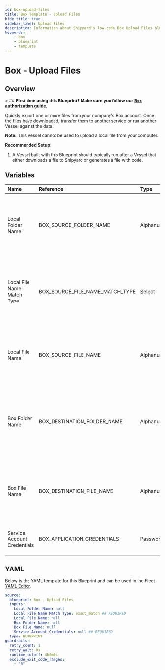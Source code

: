 ```yaml
---
id: box-upload-files
title: Box Template - Upload Files
hide_title: true
sidebar_label: Upload Files
description: Information about Shipyard's low-code Box Upload Files blueprint. Quickly export one or more files from your company&#39;s Box account. Once the files have downloaded, transfer them to another service or run another Vessel against the data.
keywords:
    - box
    - blueprint
    - template
---
```


# Box - Upload Files

## Overview

&gt; ## **First time using this Blueprint? Make sure you follow our [Box authorization guide](https://www.shipyardapp.com/docs/blueprint-library/box/box-authorization/)**.

Quickly export one or more files from your company&#39;s Box account. Once the files have downloaded, transfer them to another service or run another Vessel against the data.

**Note:** This Vessel cannot be used to upload a local file from your computer.

**Recommended Setup:**

1. A Vessel built with this Blueprint should typically run after a Vessel that either downloads a file to Shipyard or generates a file with code. 




## Variables

| Name | Reference | Type | Required | Default | Options | Description |
|:---|:---|:---|:---|:---|:---|:---|
| Local Folder Name | BOX_SOURCE_FOLDER_NAME | Alphanumeric | :heavy_minus_sign: | - | - | Name of the local folder on Shipyard to upload the target file from. If left blank, will look in the home directory. |
| Local File Name Match Type | BOX_SOURCE_FILE_NAME_MATCH_TYPE | Select | :white_check_mark: | `exact_match` | Exact Match: `exact_match`<br></br><br></br>Regex Match: `regex_match` | Determines if the text in &#34;Local File Name&#34; will look for one file with exact match, or multiple files using regex. |
| Local File Name | BOX_SOURCE_FILE_NAME | Alphanumeric | :heavy_minus_sign: | - | - | Name of the target file on Shipyard. Can be regex if &#34;Match Type&#34; is set accordingly. |
| Box Folder Name | BOX_DESTINATION_FOLDER_NAME | Alphanumeric | :heavy_minus_sign: | - | - | Folder where the file(s) should be uploaded. Leaving blank will place the file in the root directory of Box. |
| Box File Name | BOX_DESTINATION_FILE_NAME | Alphanumeric | :heavy_minus_sign: | - | - | What to name the file(s) being uploaded to Box. If left blank, defaults to the original file name(s). |
| Service Account Credentials | BOX_APPLICATION_CREDENTIALS | Password | :white_check_mark: | - | - | JSON from a Box Service Account key. |


## YAML

Below is the YAML template for this Blueprint and can be used in the Fleet [YAML Editor](../../reference/fleets.md#yaml-editor).

```yaml
source:
  blueprint: Box - Upload Files
  inputs:
    Local Folder Name: null 
    Local File Name Match Type: exact_match ## REQUIRED
    Local File Name: null 
    Box Folder Name: null 
    Box File Name: null 
    Service Account Credentials: null ## REQUIRED
  type: BLUEPRINT
guardrails:
  retry_count: 1
  retry_wait: 0s
  runtime_cutoff: 4h0m0s
  exclude_exit_code_ranges:
    - "0"
```
